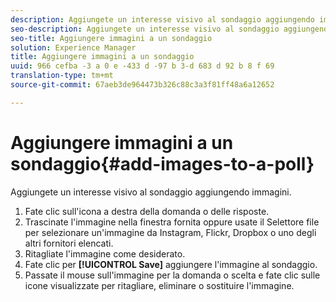 ```yaml
---
description: Aggiungete un interesse visivo al sondaggio aggiungendo immagini.
seo-description: Aggiungete un interesse visivo al sondaggio aggiungendo immagini.
seo-title: Aggiungere immagini a un sondaggio
solution: Experience Manager
title: Aggiungere immagini a un sondaggio
uuid: 966 cefba -3 a 0 e -433 d -97 b 3-d 683 d 92 b 8 f 69
translation-type: tm+mt
source-git-commit: 67aeb3de964473b326c88c3a3f81ff48a6a12652

---
```



# Aggiungere immagini a un sondaggio{#add-images-to-a-poll}

Aggiungete un interesse visivo al sondaggio aggiungendo immagini.

1. Fate clic sull'icona a destra della domanda o delle risposte.
1. Trascinate l'immagine nella finestra fornita oppure usate il Selettore file per selezionare un'immagine da Instagram, Flickr, Dropbox o uno degli altri fornitori elencati.
1. Ritagliate l'immagine come desiderato.
1. Fate clic per **[!UICONTROL Save]** aggiungere l'immagine al sondaggio.
1. Passate il mouse sull'immagine per la domanda o scelta e fate clic sulle icone visualizzate per ritagliare, eliminare o sostituire l'immagine.
